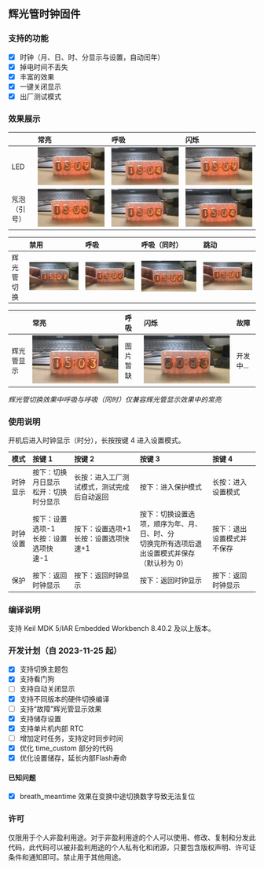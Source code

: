 ## 辉光管时钟固件

### 支持的功能

- [x] 时钟（月、日、时、分显示与设置，自动闰年）
- [x] 掉电时间不丢失
- [x] 丰富的效果
- [x] 一键关闭显示
- [x] 出厂测试模式

### 效果展示

|              | 常亮                                       | 呼吸                                 | 闪烁                                   |
| :----------- | :----------------------------------------- | :----------------------------------- | :------------------------------------- |
| LED          | ![always_on](./Images/led_always_on.gif)   | ![breath](./Images/led_breath.gif)   | ![twinkle](./Images/led_twinkle.gif)   |
| 氖泡（引号） | ![always_on](./Images/colon_always_on.gif) | ![breath](./Images/colon_breath.gif) | ![twinkle](./Images/colon_twinkle.gif) |

|            | 禁用                                               | 呼吸                                             | 呼吸（同时）                                                         | 跳动                                         |
| :--------- | :------------------------------------------------- | :----------------------------------------------- | :------------------------------------------------------------------- | :------------------------------------------- |
| 辉光管切换 | ![disable](./Images/nixie_tube_change_disable.gif) | ![breath](./Images/nixie_tube_change_breath.gif) | ![breath_meanwhile](./Images/nixie_tube_change_breath_meanwhile.gif) | ![jump](./Images/nixie_tube_change_jump.gif) |

|            | 常亮                                                    | 呼吸     | 闪烁                                             | 故障      |
| :--------- | :------------------------------------------------------ | :------- | :----------------------------------------------- | :-------- |
| 辉光管显示 | ![always_on](./Images/nixie_tube_display_always_on.gif) | 图片暂缺 | ![jump](./Images/nixie_tube_display_twinkle.gif) | 开发中... |

_辉光管切换效果中呼吸与呼吸（同时）仅兼容辉光管显示效果中的常亮_

### 使用说明

开机后进入时钟显示（时分），长按按键 4 进入设置模式。

| 模式     | 按键 1                                   | 按键 2                                     | 按键 3                                                                                           | 按键 4                     |
| :------- | :--------------------------------------- | :----------------------------------------- | :----------------------------------------------------------------------------------------------- | :------------------------- |
| 时钟显示 | 按下：切换月日显示<br>松开：切换时分显示 | 长按：进入工厂测试模式，测试完成后自动返回 | 按下：进入保护模式                                                                               | 长按：进入设置模式         |
| 时钟设置 | 按下：设置选项-1<br>长按：设置选项快速-1 | 按下：设置选项+1<br>长按：设置选项快速+1   | 按下：切换设置选项，顺序为年、月、日、时、分<br>切换完所有选项后退出设置模式并保存（默认秒为 0） | 按下：退出设置模式并不保存 |
| 保护     | 按下：返回时钟显示                       | 按下：返回时钟显示                         | 按下：返回时钟显示                                                                               | 按下：返回时钟显示         |

### 编译说明

支持 Keil MDK 5/IAR Embedded Workbench 8.40.2 及以上版本。

### 开发计划（自 2023-11-25 起）

- [x] 支持切换主题包
- [x] 支持看门狗
- [ ] 支持自动关闭显示
- [x] 支持不同版本的硬件切换编译
- [ ] 支持“故障”辉光管显示效果
- [x] 支持储存设置
- [x] 支持单片机内部 RTC
- [ ] 增加定时任务，支持定时同步时间
- [x] 优化 time_custom 部分的代码
- [x] 优化设置储存，延长内部Flash寿命

#### 已知问题

- [x] breath_meantime 效果在变换中途切换数字导致无法复位

### 许可

仅限用于个人非盈利用途。对于非盈利用途的个人可以使用、修改、复制和分发此代码，此代码可以被非盈利用途的个人私有化和闭源，只要包含版权声明、许可证条件和通知即可。禁止用于其他用途。
